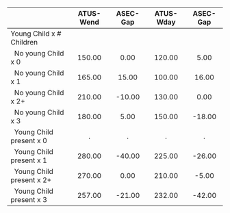 
|                      |    ATUS-Wend |     ASEC-Gap |    ATUS-Wday |     ASEC-Gap |
| -------------------- | :----------: | :----------: | :----------: | :----------: |
| Young Child x # Children |              |              |              |              |
| &nbsp;&nbsp;No young Child x 0 |       150.00 |         0.00 |       120.00 |         5.00 |
| &nbsp;&nbsp;No young Child x 1 |       165.00 |        15.00 |       100.00 |        16.00 |
| &nbsp;&nbsp;No young Child x 2+ |       210.00 |       -10.00 |       130.00 |         0.00 |
| &nbsp;&nbsp;No young Child x 3 |       180.00 |         5.00 |       150.00 |       -18.00 |
| &nbsp;&nbsp;Young Child present x 0 |            . |            . |            . |            . |
| &nbsp;&nbsp;Young Child present x 1 |       280.00 |       -40.00 |       225.00 |       -26.00 |
| &nbsp;&nbsp;Young Child present x 2+ |       270.00 |         0.00 |       210.00 |        -5.00 |
| &nbsp;&nbsp;Young Child present x 3 |       257.00 |       -21.00 |       232.00 |       -42.00 |

